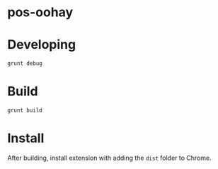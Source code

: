 # pos-oohay

# Developing
```grunt debug```

# Build
```grunt build```

# Install

After building,
install extension with adding the ```dist``` folder to Chrome.
